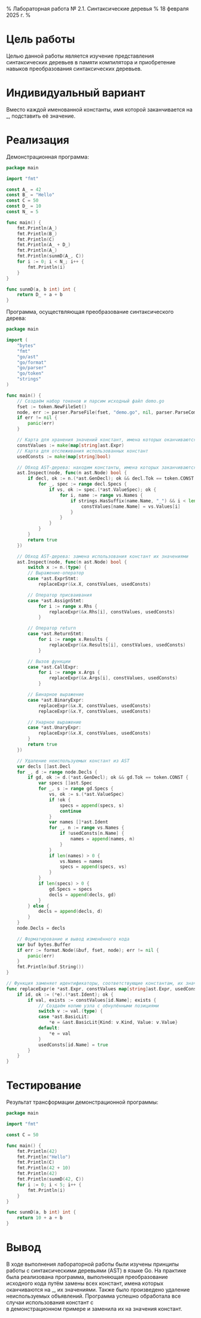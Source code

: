 % Лабораторная работа № 2.1. Синтаксические деревья
% 18 февраля 2025 г.
% 

# Цель работы
Целью данной работы является изучение представления синтаксических деревьев 
в памяти компилятора и приобретение навыков преобразования синтаксических деревьев.

# Индивидуальный вариант
Вместо каждой именованной константы, имя которой заканчивается на _, подставить её значение.

# Реализация

Демонстрационная программа:

```go
package main

import "fmt"

const A_ = 42
const B_ = "Hello"
const C = 50
const D_ = 10
const N_ = 5

func main() {
	fmt.Println(A_)
	fmt.Println(B_)
	fmt.Println(C)
	fmt.Println(A_ + D_)
	fmt.Println(A_)
	fmt.Println(sunmD(A_, C))
	for i := 0; i < N_; i++ {
		fmt.Println(i)
	}
}

func sunmD(a, b int) int {
	return D_ + a + b
}

```

Программа, осуществляющая преобразование синтаксического дерева:

```go
package main

import (
	"bytes"
	"fmt"
	"go/ast"
	"go/format"
	"go/parser"
	"go/token"
	"strings"
)

func main() {
	// Создаём набор токенов и парсим исходный файл demo.go
	fset := token.NewFileSet()
	node, err := parser.ParseFile(fset, "demo.go", nil, parser.ParseComments)
	if err != nil {
		panic(err)
	}

	// Карта для хранения значений констант, имена которых оканчиваются на "_"
	constValues := make(map[string]ast.Expr)
	// Карта для отслеживания использованных констант
	usedConsts := make(map[string]bool)

	// Обход AST-дерева: находим константы, имена которых заканчиваются на "_"
	ast.Inspect(node, func(n ast.Node) bool {
		if decl, ok := n.(*ast.GenDecl); ok && decl.Tok == token.CONST {
			for _, spec := range decl.Specs {
				if vs, ok := spec.(*ast.ValueSpec); ok {
					for i, name := range vs.Names {
						if strings.HasSuffix(name.Name, "_") && i < len(vs.Values) {
							constValues[name.Name] = vs.Values[i]
						}
					}
				}
			}
		}
		return true
	})

	// Обход AST-дерева: замена использования констант их значениями
	ast.Inspect(node, func(n ast.Node) bool {
		switch x := n.(type) {
		// Выражение-оператор
		case *ast.ExprStmt:
			replaceExpr(&x.X, constValues, usedConsts)

		// Оператор присваивания
		case *ast.AssignStmt:
			for i := range x.Rhs {
				replaceExpr(&x.Rhs[i], constValues, usedConsts)
			}

		// Оператор return
		case *ast.ReturnStmt:
			for i := range x.Results {
				replaceExpr(&x.Results[i], constValues, usedConsts)
			}

		// Вызов функции
		case *ast.CallExpr:
			for i := range x.Args {
				replaceExpr(&x.Args[i], constValues, usedConsts)
			}

		// Бинарное выражение
		case *ast.BinaryExpr:
			replaceExpr(&x.X, constValues, usedConsts)
			replaceExpr(&x.Y, constValues, usedConsts)

		// Унарное выражение
		case *ast.UnaryExpr:
			replaceExpr(&x.X, constValues, usedConsts)
		}
		return true
	})

	// Удаление неиспользуемых констант из AST
	var decls []ast.Decl
	for _, d := range node.Decls {
		if gd, ok := d.(*ast.GenDecl); ok && gd.Tok == token.CONST {
			var specs []ast.Spec
			for _, s := range gd.Specs {
				vs, ok := s.(*ast.ValueSpec)
				if !ok {
					specs = append(specs, s)
					continue
				}
				var names []*ast.Ident
				for _, n := range vs.Names {
					if !usedConsts[n.Name] {
						names = append(names, n)
					}
				}
				if len(names) > 0 {
					vs.Names = names
					specs = append(specs, vs)
				}
			}
			if len(specs) > 0 {
				gd.Specs = specs
				decls = append(decls, gd)
			}
		} else {
			decls = append(decls, d)
		}
	}
	node.Decls = decls

	// Форматирование и вывод изменённого кода
	var buf bytes.Buffer
	if err := format.Node(&buf, fset, node); err != nil {
		panic(err)
	}
	fmt.Println(buf.String())
}

// Функция заменяет идентификаторы, соответствующие константам, их значениями
func replaceExpr(e *ast.Expr, constValues map[string]ast.Expr, usedConsts map[string]bool) {
	if id, ok := (*e).(*ast.Ident); ok {
		if val, exists := constValues[id.Name]; exists {
			// Создаём копию узла с обнулёнными позициями
			switch v := val.(type) {
			case *ast.BasicLit:
				*e = &ast.BasicLit{Kind: v.Kind, Value: v.Value}
			default:
				*e = val
			}
			usedConsts[id.Name] = true
		}
	}
}
```

# Тестирование

Результат трансформации демонстрационной программы:

```go
package main

import "fmt"

const C = 50

func main() {
	fmt.Println(42)
	fmt.Println("Hello")
	fmt.Println(C)
	fmt.Println(42 + 10)
	fmt.Println(42)
	fmt.Println(sunmD(42, C))
	for i := 0; i < 5; i++ {
		fmt.Println(i)
	}
}

func sunmD(a, b int) int {
	return 10 + a + b
}

```

# Вывод
В ходе выполнения лабораторной работы были изучены принципы работы с синтаксическими деревьями (AST) 
в языке Go. На практике была реализована программа, выполняющая преобразование исходного кода путём 
замены всех констант, имена которых оканчиваются на _, их значениями. 
Также было произведено удаление неиспользуемых объявлений.
Программа успешно обработала все случаи использования констант с  
в демонстрационном примере и заменила их на значения констант.
